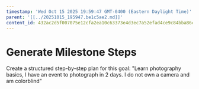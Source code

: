 ```yaml
---
timestamp: 'Wed Oct 15 2025 19:59:47 GMT-0400 (Eastern Daylight Time)'
parent: '[[../20251015_195947.be1c5ae2.md]]'
content_id: 432ac2d5f007075e12cfa2ea10c63373e4d3ec7a52efad4ce9c84bba86cf2c66
---
```


# Generate Milestone Steps

Create a structured step-by-step plan for this goal: "Learn photography basics, I have an event to photograph in 2 days. I do not own a camera and am colorblind"
